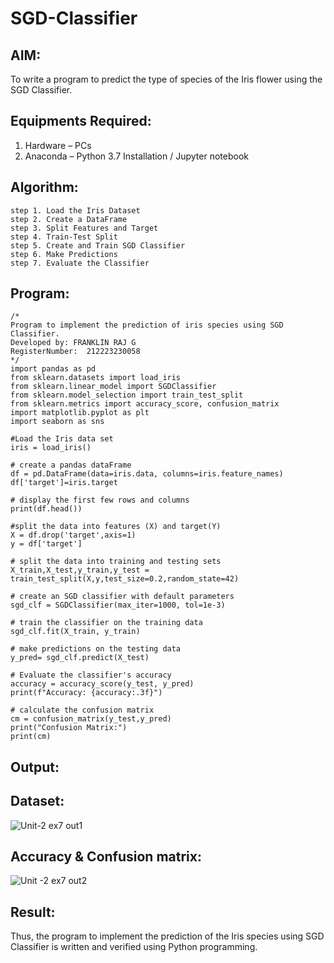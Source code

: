 # SGD-Classifier
## AIM:
To write a program to predict the type of species of the Iris flower using the SGD Classifier.

## Equipments Required:
1. Hardware – PCs
2. Anaconda – Python 3.7 Installation / Jupyter notebook

## Algorithm:
```
step 1. Load the Iris Dataset
step 2. Create a DataFrame
step 3. Split Features and Target
step 4. Train-Test Split
step 5. Create and Train SGD Classifier
step 6. Make Predictions
step 7. Evaluate the Classifier
```
   
## Program:
```
/*
Program to implement the prediction of iris species using SGD Classifier.
Developed by: FRANKLIN RAJ G
RegisterNumber:  212223230058
*/
import pandas as pd
from sklearn.datasets import load_iris
from sklearn.linear_model import SGDClassifier
from sklearn.model_selection import train_test_split
from sklearn.metrics import accuracy_score, confusion_matrix
import matplotlib.pyplot as plt
import seaborn as sns

#Load the Iris data set
iris = load_iris()

# create a pandas dataFrame
df = pd.DataFrame(data=iris.data, columns=iris.feature_names)
df['target']=iris.target

# display the first few rows and columns
print(df.head())

#split the data into features (X) and target(Y)
X = df.drop('target',axis=1)
y = df['target']

# split the data into training and testing sets
X_train,X_test,y_train,y_test = train_test_split(X,y,test_size=0.2,random_state=42)

# create an SGD classifier with default parameters
sgd_clf = SGDClassifier(max_iter=1000, tol=1e-3)

# train the classifier on the training data
sgd_clf.fit(X_train, y_train)

# make predictions on the testing data
y_pred= sgd_clf.predict(X_test)

# Evaluate the classifier's accuracy
accuracy = accuracy_score(y_test, y_pred)
print(f"Accuracy: {accuracy:.3f}")

# calculate the confusion matrix
cm = confusion_matrix(y_test,y_pred)
print("Confusion Matrix:")
print(cm)
```

## Output:
## Dataset:
![Unit-2 ex7 out1](https://github.com/user-attachments/assets/d7164e67-3f91-4a51-b3d9-4269522752c5)

## Accuracy & Confusion matrix:
![Unit -2 ex7 out2](https://github.com/user-attachments/assets/6c63ba0d-53ac-4f86-b39b-dae47682798c)


## Result:
Thus, the program to implement the prediction of the Iris species using SGD Classifier is written and verified using Python programming.
